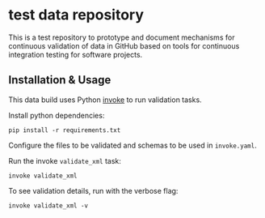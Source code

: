 # test data repository

This is a test repository to prototype and document mechanisms for continuous validation of data in GitHub based on tools for continuous integration testing for software projects.


## Installation & Usage

This data build uses Python [invoke](http://pyinvoke.org) to run
validation tasks.

Install python dependencies:

  `pip install -r requirements.txt`

Configure the files to be validated and schemas to be used in `invoke.yaml`.

Run the invoke `validate_xml` task:

  `invoke validate_xml`

To see validation details, run with the verbose flag:

  `invoke validate_xml -v`

